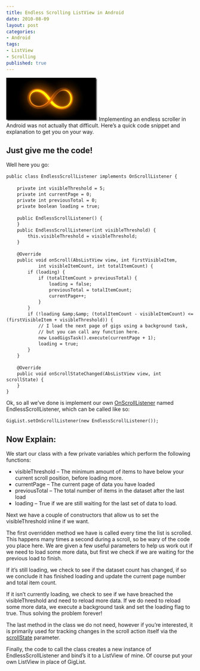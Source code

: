 ```yaml
---
title: Endless Scrolling ListView in Android
date: 2010-08-09
layout: post
categories:
- Android
tags:
- ListView
- Scrolling
published: true
---
```


[![Not Uninfinity](/wp-content/uploads/2010/08/newInfinity.jpg "Not Uninfinity")](http://www.google.com.au/images?hl=en&amp;q=infinity&amp;um=1&amp;ie=UTF-8&amp;source=og&amp;sa=N&amp;tab=wi&amp;biw=1680&amp;bih=871 "Pictured: Not Uninfinity") Implementing an endless scroller in Android was not actually that difficult. Here’s a quick code snippet and explanation to get you on your way.

## Just give me the code!

Well here you go:

    public class EndlessScrollListener implements OnScrollListener {

        private int visibleThreshold = 5;
        private int currentPage = 0;
        private int previousTotal = 0;
        private boolean loading = true;

        public EndlessScrollListener() {
        }
        public EndlessScrollListener(int visibleThreshold) {
            this.visibleThreshold = visibleThreshold;
        }

        @Override
        public void onScroll(AbsListView view, int firstVisibleItem,
                int visibleItemCount, int totalItemCount) {
            if (loading) {
                if (totalItemCount > previousTotal) {
                    loading = false;
                    previousTotal = totalItemCount;
                    currentPage++;
                }
            }
            if (!loading &amp;&amp; (totalItemCount - visibleItemCount) <= (firstVisibleItem + visibleThreshold)) {
                // I load the next page of gigs using a background task,
                // but you can call any function here.
                new LoadGigsTask().execute(currentPage + 1);
                loading = true;
            }
        }

        @Override
        public void onScrollStateChanged(AbsListView view, int scrollState) {
        }
    }

Ok, so all we’ve done is implement our own [OnScrollListener](http://developer.android.com/reference/android/widget/AbsListView.OnScrollListener.html "OnScrollListener") named EndlessScrollListener, which can be called like so:

    GigList.setOnScrollListener(new EndlessScrollListener());

## Now Explain:

We start our class with a few private variables which perform the following functions:

*   visibleThreshold – The minimum amount of items to have below your current scroll position, before loading more.
*   currentPage – The current page of data you have loaded
*   previousTotal – The total number of items in the dataset after the last load
*   loading – True if we are still waiting for the last set of data to load.

Next we have a couple of constructors that allow us to set the visibleThreshold inline if we want.

The first overridden method we have is called every time the list is scrolled. This happens many times a second during a scroll, so be wary of the code you place here. We are given a few useful parameters to help us work out if we need to load some more data, but first we check if we are waiting for the previous load to finish.

If it’s still loading, we check to see if the dataset count has changed, if so we conclude it has finished loading and update the current page number and total item count.

If it isn’t currently loading, we check to see if we have breached the visibleThreshold and need to reload more data. If we do need to reload some more data, we execute a background task and set the loading flag to true. Thus solving the problem forever!

The last method in the class we do not need, however if you’re interested, it is primarily used for tracking changes in the scroll action itself via the [scrollState](http://developer.android.com/reference/android/widget/AbsListView.OnScrollListener.html#onScrollStateChanged%28android.widget.AbsListView,%20int%29 "OnClickListener - scrollState") parameter.

Finally, the code to call the class creates a new instance of EndlessScrollListener and bind’s it to a ListView of mine. Of course put your own ListView in place of GigList.
